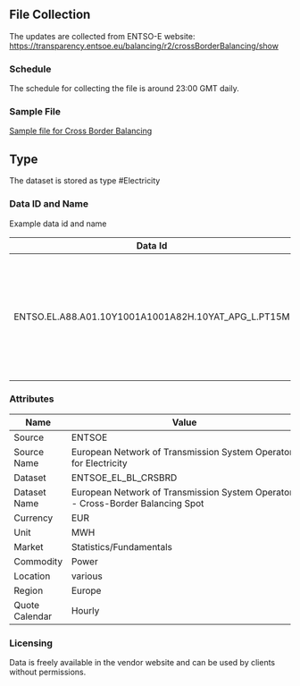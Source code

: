 ## File Collection

The updates are collected from ENTSO-E website: https://transparency.entsoe.eu/balancing/r2/crossBorderBalancing/show

### Schedule

The schedule for collecting the file is around 23:00 GMT daily.

### Sample File

[Sample file for Cross Border Balancing](pathname:///file-samples/ENTSOE_BL_CRSBRD_input.xml)

## Type

The dataset is stored as type #Electricity

### Data ID and Name

Example data id and name

|**Data Id**|**Name**|
|-|-|
|ENTSO.EL.A88.A01.10Y1001A1001A82H.10YAT_APG_L.PT15M|ENTSO Power Cross border balancing DE-LU MBA - Austria, APG CA / MBA 15Minutely|

### Attributes

|Name|Value|
|-|-|
|Source|ENTSOE|
|Source Name|European Network of Transmission System Operators for Electricity|
|Dataset|ENTSOE_EL_BL_CRSBRD|
|Dataset Name|European Network of Transmission System Operators - Cross-Border Balancing Spot|
|Currency|EUR|
|Unit|MWH|
|Market|Statistics/Fundamentals|
|Commodity|Power|
|Location|various|
|Region|Europe|
|Quote Calendar|Hourly|

### Licensing

Data is freely available in the vendor website and can be used by clients without permissions.


